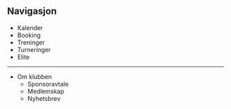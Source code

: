 ## Navigasjon

- Kalender
- Booking
- Treninger
- Turneringer
- Elite

---

- Om klubben
  - Sponsoravtale
  - Medlemskap
  - Nyhetsbrev
